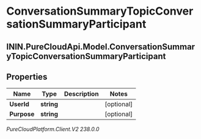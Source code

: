 # ConversationSummaryTopicConversationSummaryParticipant

## ININ.PureCloudApi.Model.ConversationSummaryTopicConversationSummaryParticipant

## Properties

|Name | Type | Description | Notes|
|------------ | ------------- | ------------- | -------------|
| **UserId** | **string** |  | [optional] |
| **Purpose** | **string** |  | [optional] |



_PureCloudPlatform.Client.V2 238.0.0_
